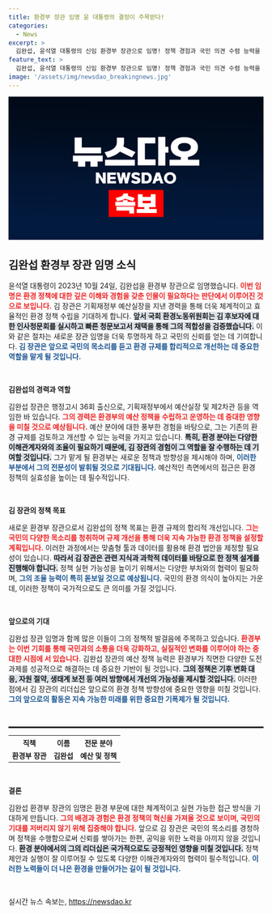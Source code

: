 ```yaml
---
title: 환경부 장관 임명 윤 대통령의 결정이 주목받다!
categories:
  - News
excerpt: >
  김완섭, 윤석열 대통령의 신임 환경부 장관으로 임명! 정책 경험과 국민 의견 수렴 능력을 바탕으로 환경 규제 개선에 나선다. 클릭해서 그의 비전과 계획을 알아보세요!
feature_text: >
  김완섭, 윤석열 대통령의 신임 환경부 장관으로 임명! 정책 경험과 국민 의견 수렴 능력을 바탕으로 환경 규제 개선에 나선다. 클릭해서 그의 비전과 계획을 알아보세요!
image: '/assets/img/newsdao_breakingnews.jpg'
---
```


<p><img src="/assets/img/newsdao_breakingnews.jpg" alt="flaretime 속보" /></p>

<h2 data-ke-size="size26">김완섭 환경부 장관 임명 소식</h2>

<p data-ke-size="size16">윤석열 대통령이 2023년 10월 24일, 김완섭을 환경부 장관으로 임명했습니다. <b><span style="color: #ee2323;">이번 임명은 환경 정책에 대한 깊은 이해와 경험을 갖춘 인물이 필요하다는 판단에서 이루어진 것으로 보입니다.</span></b> 김 장관은 기획재정부 예산실장을 지낸 경력을 통해 더욱 체계적이고 효율적인 환경 정책 수립을 기대하게 합니다. <b><span style="background-color: #21538527;">앞서 국회 환경노동위원회는 김 후보자에 대한 인사청문회를 실시하고 빠른 청문보고서 채택을 통해 그의 적합성을 검증했습니다.</span></b> 이와 같은 절차는 새로운 장관 임명을 더욱 투명하게 하고 국민의 신뢰를 얻는 데 기여합니다. <b><span style="color: #1a5490;">김 장관은 앞으로 국민의 목소리를 듣고 환경 규제를 합리적으로 개선하는 데 중요한 역할을 맡게 될 것입니다.</span></b></p>

<p data-ke-size="size16">&nbsp;</p>

<p><b>김완섭의 경력과 역할</b></p>

<p data-ke-size="size16">김완섭 장관은 행정고시 36회 출신으로, 기획재정부에서 예산실장 및 제2차관 등을 역임한 바 있습니다. <b><span style="color: #ee2323;">그의 경력은 환경부의 예산 정책을 수립하고 운영하는 데 중대한 영향을 미칠 것으로 예상됩니다.</span></b> 예산 분야에 대한 풍부한 경험을 바탕으로, 그는 기존의 환경 규제를 검토하고 개선할 수 있는 능력을 가지고 있습니다. <b><span style="background-color: #21538527;">특히, 환경 분야는 다양한 이해관계자와의 조율이 필요하기 때문에, 김 장관의 경험이 그 역할을 잘 수행하는 데 기여할 것입니다.</span></b> 그가 맡게 될 환경부는 새로운 정책과 방향성을 제시해야 하며, <b><span style="color: #1a5490;">이러한 부분에서 그의 전문성이 발휘될 것으로 기대됩니다.</span></b> 예산적인 측면에서의 접근은 환경 정책의 실효성을 높이는 데 필수적입니다.</p>

<p data-ke-size="size16">&nbsp;</p>

<p><b>김 장관의 정책 목표</b></p>

<p data-ke-size="size16">새로운 환경부 장관으로서 김완섭의 정책 목표는 환경 규제의 합리적 개선입니다. <b><span style="color: #ee2323;">그는 국민의 다양한 목소리를 청취하며 규제 개선을 통해 더욱 지속 가능한 환경 정책을 설정할 계획입니다.</span></b> 이러한 과정에서는 맞춤형 툴과 데이터를 활용해 환경 법안을 제정할 필요성이 있습니다. <b><span style="background-color: #21538527;">따라서 김 장관은 관련 지식과 과학적 데이터를 바탕으로 한 정책 설계를 진행해야 합니다.</span></b> 정책 실현 가능성을 높이기 위해서는 다양한 부처와의 협력이 필요하며, <b><span style="color: #1a5490;">그의 조율 능력이 특히 돋보일 것으로 예상됩니다.</span></b> 국민의 환경 의식이 높아지는 가운데, 이러한 정책이 국가적으로도 큰 의미를 가질 것입니다.</p>

<p data-ke-size="size16">&nbsp;</p>

<p><b>앞으로의 기대</b></p>

<p data-ke-size="size16">김완섭 장관 임명과 함께 많은 이들이 그의 정책적 발걸음에 주목하고 있습니다. <b><span style="color: #ee2323;">환경부는 이번 기회를 통해 국민과의 소통을 더욱 강화하고, 실질적인 변화를 이루어야 하는 중대한 시점에 서 있습니다.</span></b> 김완섭 장관의 예산 정책 능력은 환경부가 직면한 다양한 도전과제를 성공적으로 해결하는 데 중요한 기반이 될 것입니다. <b><span style="background-color: #21538527;">그의 정책은 기후 변화 대응, 자원 절약, 생태계 보전 등 여러 방향에서 개선의 가능성을 제시할 것입니다.</span></b> 이러한 점에서 김 장관의 리더십은 앞으로의 환경 정책 방향성에 중요한 영향을 미칠 것입니다. <b><span style="color: #1a5490;">그의 앞으로의 활동은 지속 가능한 미래를 위한 중요한 기폭제가 될 것입니다.</span></b></p>

<p data-ke-size="size16">&nbsp;</p>

<hr style="border:1px solid #000"/>

<table style="width: 100%; border-collapse: collapse;">
    <tr>
        <th style="text-align: center;"><b>직책</b></th>
        <th style="text-align: center;"><b>이름</b></th>
        <th style="text-align: center;"><b>전문 분야</b></th>
    </tr>
    <tr>
        <td style="text-align: center; height: 17px;"><b>환경부 장관</b></td>
        <td style="text-align: center; height: 17px;"><b>김완섭</b></td>
        <td style="text-align: center; height: 17px;"><b>예산 및 정책</b></td>
    </tr>
</table>

<p data-ke-size="size16">&nbsp;</p>

<p><b>결론</b></p>

<p data-ke-size="size16">김완섭 환경부 장관의 임명은 환경 부문에 대한 체계적이고 실현 가능한 접근 방식을 기대하게 만듭니다. <b><span style="color: #ee2323;">그의 배경과 경험은 환경 정책의 혁신을 가져올 것으로 보이며, 국민의 기대를 저버리지 않기 위해 집중해야 합니다.</span></b> 앞으로 김 장관은 국민의 목소리를 경청하며 정책을 수행함으로써 신뢰를 쌓아가는 한편, 공익을 위한 노력을 아끼지 않을 것입니다. <b><span style="background-color: #21538527;">환경 분야에서의 그의 리더십은 국가적으로도 긍정적인 영향을 미칠 것입니다.</span></b> 정책 제안과 실행이 잘 이루어질 수 있도록 다양한 이해관계자와의 협력이 필수적입니다. <b><span style="color: #1a5490;">이러한 노력들이 더 나은 환경을 만들어가는 길이 될 것입니다.</span></b></p>

<p data-ke-size="size16">&nbsp;</p>
실시간 뉴스 속보는, <a href="https://newsdao.kr" rel="dofollow">https://newsdao.kr</a>


